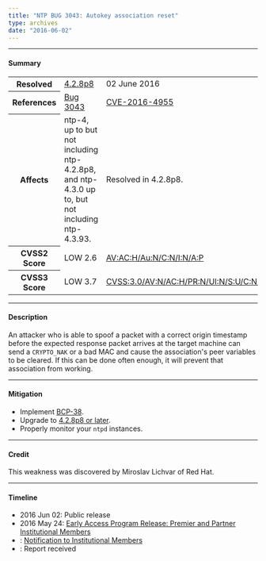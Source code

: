 ```yaml
---
title: "NTP BUG 3043: Autokey association reset"
type: archives
date: "2016-06-02"
---
```


* * *

#### Summary

<table>
  <tbody>
	<tr>
		<th><b>Resolved</b></th>
		<td><a href="/support/securitynotice/4_2_8p8-release-announcement/">4.2.8p8</a></td>
		<td>02 June 2016</td>
	</tr>
	<tr>
		<th><b>References</b></th>
		<td><a href="https://bugs.ntp.org/show_bug.cgi?id=3043">Bug 3043</a></td>
		<td><a href="https://nvd.nist.gov/vuln/detail/CVE-2016-4955/">CVE-2016-4955</a></td>
	</tr>
	<tr>
		<th><b>Affects</b></th>
		<td>ntp-4, up to but not including ntp-4.2.8p8,<br> and ntp-4.3.0 up to, but not including ntp-4.3.93.</td>
		<td>Resolved in 4.2.8p8.</td>
	</tr>
	<tr>
		<th><b>CVSS2 Score</b></th>
		<td>LOW 2.6</td>
		<td><a href="https://nvd.nist.gov/cvss.cfm?calculator&version=2&vector=(AV:N/AC:H/Au:N/C:N/I:N/A:P)">AV:AC:H/Au:N/C:N/I:N/A:P</a></td>
	</tr>
	<tr>
		<th><b>CVSS3 Score<b></th>
		<td>LOW 3.7</td>
		<td><a href="https://www.first.org/cvss/calculator/3.0#CVSS:3.0/AV:N/AC:H/PR:N/UI:N/S:U/C:N/I:N/A:L">CVSS:3.0/AV:N/AC:H/PR:N/UI:N/S:U/C:N/I:N/A:L</a></td>
	</tr>	
  </tbody>	
</table>

* * *
    
#### Description 

An attacker who is able to spoof a packet with a correct origin timestamp before the expected response packet arrives at the target machine can send a `CRYPTO_NAK` or a bad MAC and cause the association's peer variables to be cleared. If this can be done often enough, it will prevent that association from working.

* * *
    
#### Mitigation

* Implement [BCP-38](http://www.bcp38.info).
* Upgrade to [4.2.8p8 or later](/downloads/).
* Properly monitor your `ntpd` instances. 

* * *

#### Credit

This weakness was discovered by Miroslav Lichvar of Red Hat.

* * *

#### Timeline

* 2016 Jun 02: Public release
* 2016 May 24: [Early Access Program Release: Premier and Partner Institutional Members](https://www.nwtime.org/membership/benefits/)
* : [Notification to Institutional Members](https://www.nwtime.org/membership/benefits/)
* : Report received